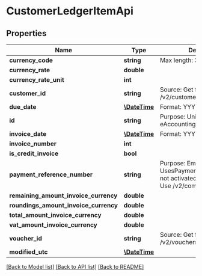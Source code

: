 # CustomerLedgerItemApi

## Properties
Name | Type | Description | Notes
------------ | ------------- | ------------- | -------------
**currency_code** | **string** | Max length: 3 characters | 
**currency_rate** | **double** |  | [optional] 
**currency_rate_unit** | **int** |  | [optional] 
**customer_id** | **string** | Source: Get from /v2/customers. | 
**due_date** | [**\DateTime**](\DateTime.md) | Format: YYYY-MM-DD | 
**id** | **string** | Purpose: Unique Id provided by eAccounting | [optional] 
**invoice_date** | [**\DateTime**](\DateTime.md) | Format: YYYY-MM-DD | 
**invoice_number** | **int** |  | 
**is_credit_invoice** | **bool** |  | 
**payment_reference_number** | **string** | Purpose: Empty if UsesPaymentReferenceNumber not activated on the company. Use /v2/companysettings. | [optional] 
**remaining_amount_invoice_currency** | **double** |  | 
**roundings_amount_invoice_currency** | **double** |  | 
**total_amount_invoice_currency** | **double** |  | 
**vat_amount_invoice_currency** | **double** |  | 
**voucher_id** | **string** | Source: Get from /v2/vouchers/{fiscalyearid}. | 
**modified_utc** | [**\DateTime**](\DateTime.md) |  | [optional] 

[[Back to Model list]](../../README.md#documentation-for-models) [[Back to API list]](../../README.md#documentation-for-api-endpoints) [[Back to README]](../../README.md)

